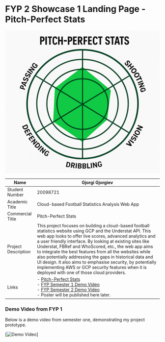 # FYP 2 Showcase 1 Landing Page - Pitch-Perfect Stats

![Pitch-Perfect Stats Logo](https://raw.githubusercontent.com/GjorgiG/GjorgiG.github.io/refs/heads/main/images/Pitch_Perfect.png)

| Name             | Gjorgi Gjorgiev |
|------------------|-------------|
| Student Number   | 20098721    |
| Academic Title   | Cloud-based Football Statistics Analysis Web App |
| Commercial Title | Pitch-Perfect Stats   |
| Project Description | This project focuses on building a cloud-based football statistics website using GCP and the Understat API. This web app looks to offer live scores, advanced analytics and a user friendly interface. By looking at existing sites like Understat, FBRef and WhoScored, etc., the web app aims to integrate the best features from all the websites while also potentially addressing the gaps in historical data and UI design. It also aims to emphasise security, by potentially implementing AWS or GCP security features when it is deployed with one of those cloud providers. |
| Links            | - [Pitch-Perfect Stats](https://gjorgig.github.io/) <br> - [FYP Semester 1 Demo Video](https://youtu.be/5FHuUTC8gCQ) <br> - [FYP Semester 2 Demo Video](https://youtu.be/0hhTBaB9t6oFYP) <br> - Poster will be published here later. |

### Demo Video from FYP 1

Below is a demo video from semester one, demonstrating my project prototype. 

[![Demo Video](https://youtu.be/5FHuUTC8gCQ)]
